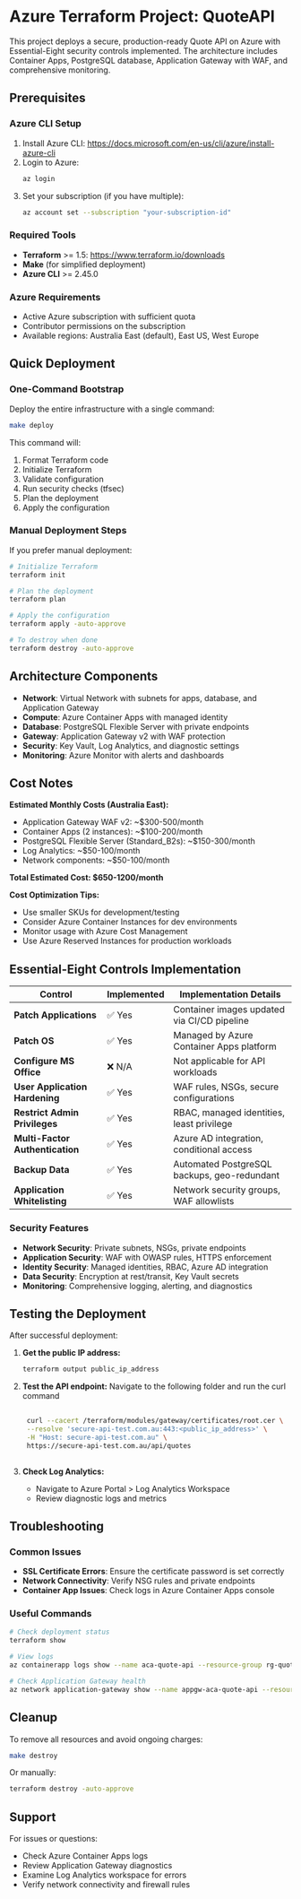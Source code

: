 # Azure Terraform Project: QuoteAPI

This project deploys a secure, production-ready Quote API on Azure with Essential-Eight security controls implemented. The architecture includes Container Apps, PostgreSQL database, Application Gateway with WAF, and comprehensive monitoring.

## Prerequisites

### Azure CLI Setup
1. Install Azure CLI: https://docs.microsoft.com/en-us/cli/azure/install-azure-cli
2. Login to Azure:
   ```bash
   az login
   ```
3. Set your subscription (if you have multiple):
   ```bash
   az account set --subscription "your-subscription-id"
   ```

### Required Tools
- **Terraform** >= 1.5: https://www.terraform.io/downloads
- **Make** (for simplified deployment)
- **Azure CLI** >= 2.45.0

### Azure Requirements
- Active Azure subscription with sufficient quota
- Contributor permissions on the subscription
- Available regions: Australia East (default), East US, West Europe

## Quick Deployment

### One-Command Bootstrap
Deploy the entire infrastructure with a single command:

```bash
make deploy
```

This command will:
1. Format Terraform code
2. Initialize Terraform
3. Validate configuration
4. Run security checks (tfsec)
5. Plan the deployment
6. Apply the configuration

### Manual Deployment Steps
If you prefer manual deployment:

```bash
# Initialize Terraform
terraform init

# Plan the deployment
terraform plan

# Apply the configuration
terraform apply -auto-approve

# To destroy when done
terraform destroy -auto-approve
```

## Architecture Components

- **Network**: Virtual Network with subnets for apps, database, and Application Gateway
- **Compute**: Azure Container Apps with managed identity
- **Database**: PostgreSQL Flexible Server with private endpoints
- **Gateway**: Application Gateway v2 with WAF protection
- **Security**: Key Vault, Log Analytics, and diagnostic settings
- **Monitoring**: Azure Monitor with alerts and dashboards

## Cost Notes

**Estimated Monthly Costs (Australia East):**
- Application Gateway WAF v2: ~$300-500/month
- Container Apps (2 instances): ~$100-200/month
- PostgreSQL Flexible Server (Standard_B2s): ~$150-300/month
- Log Analytics: ~$50-100/month
- Network components: ~$50-100/month

**Total Estimated Cost: $650-1200/month**

**Cost Optimization Tips:**
- Use smaller SKUs for development/testing
- Consider Azure Container Instances for dev environments
- Monitor usage with Azure Cost Management
- Use Azure Reserved Instances for production workloads

## Essential-Eight Controls Implementation

| Control | Implemented | Implementation Details |
|---------|-------------|----------------------|
| **Patch Applications** | ✅ Yes | Container images updated via CI/CD pipeline |
| **Patch OS** | ✅ Yes | Managed by Azure Container Apps platform |
| **Configure MS Office** | ❌ N/A | Not applicable for API workloads |
| **User Application Hardening** | ✅ Yes | WAF rules, NSGs, secure configurations |
| **Restrict Admin Privileges** | ✅ Yes | RBAC, managed identities, least privilege |
| **Multi-Factor Authentication** | ✅ Yes | Azure AD integration, conditional access |
| **Backup Data** | ✅ Yes | Automated PostgreSQL backups, geo-redundant |
| **Application Whitelisting** | ✅ Yes | Network security groups, WAF allowlists |

### Security Features
- **Network Security**: Private subnets, NSGs, private endpoints
- **Application Security**: WAF with OWASP rules, HTTPS enforcement
- **Identity Security**: Managed identities, RBAC, Azure AD integration
- **Data Security**: Encryption at rest/transit, Key Vault secrets
- **Monitoring**: Comprehensive logging, alerting, and diagnostics

## Testing the Deployment

After successful deployment:

1. **Get the public IP address:**
   ```bash
   terraform output public_ip_address
   ```

2. **Test the API endpoint:**
    Navigate to the following folder and run the curl command
   ```bash
    
    curl --cacert /terraform/modules/gateway/certificates/root.cer \
    --resolve 'secure-api-test.com.au:443:<public_ip_address>' \
    -H "Host: secure-api-test.com.au" \
    https://secure-api-test.com.au/api/quotes
    
   ```

3. **Check Log Analytics:**
   - Navigate to Azure Portal > Log Analytics Workspace
   - Review diagnostic logs and metrics

## Troubleshooting

### Common Issues
- **SSL Certificate Errors**: Ensure the certificate password is set correctly
- **Network Connectivity**: Verify NSG rules and private endpoints
- **Container App Issues**: Check logs in Azure Container Apps console

### Useful Commands
```bash
# Check deployment status
terraform show

# View logs
az containerapp logs show --name aca-quote-api --resource-group rg-quote-api

# Check Application Gateway health
az network application-gateway show --name appgw-aca-quote-api --resource-group rg-appgw
```

## Cleanup

To remove all resources and avoid ongoing charges:

```bash
make destroy
```

Or manually:
```bash
terraform destroy -auto-approve
```

## Support

For issues or questions:
- Check Azure Container Apps logs
- Review Application Gateway diagnostics
- Examine Log Analytics workspace for errors
- Verify network connectivity and firewall rules
